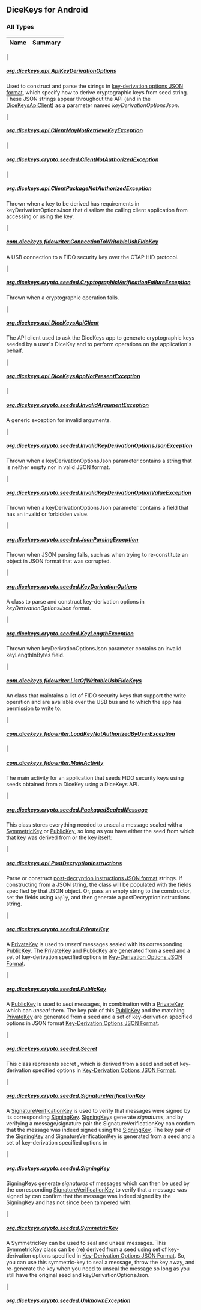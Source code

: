 

## DiceKeys for Android

### All Types

| Name | Summary |
|---|---|
|

##### [org.dicekeys.api.ApiKeyDerivationOptions](../org.dicekeys.api/-api-key-derivation-options/index.md)

Used to construct and parse the strings in
[key-derivation options JSON format](https://dicekeys.github.io/seeded-crypto/key_derivation_options_format.html),
which specify how to derive cryptographic keys from seed string.
These JSON strings appear throughout the API (and in the [DiceKeysApiClient](../org.dicekeys.api/-dice-keys-api-client/index.md)) as a
parameter named *keyDerivationOptionsJson*.


|

##### [org.dicekeys.api.ClientMayNotRetrieveKeyException](../org.dicekeys.api/-client-may-not-retrieve-key-exception/index.md)


|

##### [org.dicekeys.crypto.seeded.ClientNotAuthorizedException](../org.dicekeys.crypto.seeded/-client-not-authorized-exception/index.md)


|

##### [org.dicekeys.api.ClientPackageNotAuthorizedException](../org.dicekeys.api/-client-package-not-authorized-exception/index.md)

Thrown when a key to be derived has requirements in keyDerivationOptionsJson that disallow
the calling client application from accessing or using the key.


|

##### [com.dicekeys.fidowriter.ConnectionToWritableUsbFidoKey](../com.dicekeys.fidowriter/-connection-to-writable-usb-fido-key/index.md)

A USB connection to a FIDO security key over the CTAP HID protocol.


|

##### [org.dicekeys.crypto.seeded.CryptographicVerificationFailureException](../org.dicekeys.crypto.seeded/-cryptographic-verification-failure-exception/index.md)

Thrown when a cryptographic operation fails.


|

##### [org.dicekeys.api.DiceKeysApiClient](../org.dicekeys.api/-dice-keys-api-client/index.md)

The API client used to ask the DiceKeys app to generate cryptographic keys seeded by a user's
DiceKey and to perform operations on the application's behalf.


|

##### [org.dicekeys.api.DiceKeysAppNotPresentException](../org.dicekeys.api/-dice-keys-app-not-present-exception/index.md)


|

##### [org.dicekeys.crypto.seeded.InvalidArgumentException](../org.dicekeys.crypto.seeded/-invalid-argument-exception/index.md)

A generic exception for invalid arguments.


|

##### [org.dicekeys.crypto.seeded.InvalidKeyDerivationOptionsJsonException](../org.dicekeys.crypto.seeded/-invalid-key-derivation-options-json-exception/index.md)

Thrown when a keyDerivationOptionsJson parameter contains a string that is neither
empty nor in valid JSON format.


|

##### [org.dicekeys.crypto.seeded.InvalidKeyDerivationOptionValueException](../org.dicekeys.crypto.seeded/-invalid-key-derivation-option-value-exception/index.md)

Thrown when a keyDerivationOptionsJson parameter contains a field that has an invalid
or forbidden value.


|

##### [org.dicekeys.crypto.seeded.JsonParsingException](../org.dicekeys.crypto.seeded/-json-parsing-exception/index.md)

Thrown when JSON parsing fails, such as when trying to re-constitute an object
in JSON format that was corrupted.


|

##### [org.dicekeys.crypto.seeded.KeyDerivationOptions](../org.dicekeys.crypto.seeded/-key-derivation-options/index.md)

A class to parse and construct key-derivation options in *keyDerivationOptionsJson* format.


|

##### [org.dicekeys.crypto.seeded.KeyLengthException](../org.dicekeys.crypto.seeded/-key-length-exception/index.md)

Thrown when keyDerivationOptionsJson parameter contains an invalid keyLengthInBytes field.


|

##### [com.dicekeys.fidowriter.ListOfWritableUsbFidoKeys](../com.dicekeys.fidowriter/-list-of-writable-usb-fido-keys/index.md)

An class that maintains a list of FIDO security keys
that support the write operation and are available
over the USB bus and to which the app has permission to
write to.


|

##### [com.dicekeys.fidowriter.LoadKeyNotAuthorizedByUserException](../com.dicekeys.fidowriter/-load-key-not-authorized-by-user-exception/index.md)


|

##### [com.dicekeys.fidowriter.MainActivity](../com.dicekeys.fidowriter/-main-activity/index.md)

The main activity for an application that seeds FIDO security keys using
seeds obtained from a DiceKey using a DiceKeys API.


|

##### [org.dicekeys.crypto.seeded.PackagedSealedMessage](../org.dicekeys.crypto.seeded/-packaged-sealed-message/index.md)

This class stores everything needed to unseal a message
sealed with a [SymmetricKey](../org.dicekeys.crypto.seeded/-symmetric-key/index.md) or [PublicKey](../org.dicekeys.crypto.seeded/-public-key/index.md), so long as you have either the seed from which
that key was derived from *or* the key itself:


|

##### [org.dicekeys.api.PostDecryptionInstructions](../org.dicekeys.api/-post-decryption-instructions/index.md)

Parse or construct
[post-decryption instructions JSON format](https://dicekeys.github.io/seeded-crypto/post_decryption_instructions_format.html)
strings. If constructing from a JSON string, the class will be populated with the fields
specified by that JSON object.  Or, pass an empty string to the constructor, set the
fields using `apply`, and then generate a postDecryptionInstructions string.


|

##### [org.dicekeys.crypto.seeded.PrivateKey](../org.dicekeys.crypto.seeded/-private-key/index.md)

A [PrivateKey](../org.dicekeys.crypto.seeded/-private-key/index.md) is used to *unseal* messages sealed with its
corresponding [PublicKey](../org.dicekeys.crypto.seeded/-public-key/index.md).
The [PrivateKey](../org.dicekeys.crypto.seeded/-private-key/index.md) and [PublicKey](../org.dicekeys.crypto.seeded/-public-key/index.md) are generated
from a seed and a set of key-derivation specified options in
[Key-Derivation Options JSON Format](https://dicekeys.github.io/seeded-crypto/key_derivation_options_format.html).


|

##### [org.dicekeys.crypto.seeded.PublicKey](../org.dicekeys.crypto.seeded/-public-key/index.md)

A [PublicKey](../org.dicekeys.crypto.seeded/-public-key/index.md) is used to *seal* messages, in combination with a
[PrivateKey](../org.dicekeys.crypto.seeded/-private-key/index.md) which can *unseal* them.
The key pair of this [PublicKey](../org.dicekeys.crypto.seeded/-public-key/index.md) and the matching [PrivateKey](../org.dicekeys.crypto.seeded/-private-key/index.md) are generated
from a seed and a set of key-derivation specified options in JSON format
[Key-Derivation Options JSON Format](https://dicekeys.github.io/seeded-crypto/key_derivation_options_format.html).


|

##### [org.dicekeys.crypto.seeded.Secret](../org.dicekeys.crypto.seeded/-secret/index.md)

This class represents secret , which is  derived from a seed
and set of key-derivation specified options in
[Key-Derivation Options JSON Format](https://dicekeys.github.io/seeded-crypto/key_derivation_options_format.html).


|

##### [org.dicekeys.crypto.seeded.SignatureVerificationKey](../org.dicekeys.crypto.seeded/-signature-verification-key/index.md)

A [SignatureVerificationKey](../org.dicekeys.crypto.seeded/-signature-verification-key/index.md) is used to verify that messages were
signed by its corresponding [SigningKey](../org.dicekeys.crypto.seeded/-signing-key/index.md).
[SigningKey](../org.dicekeys.crypto.seeded/-signing-key/index.md)s generate *signatures*, and by verifying a message/signature
pair the SignatureVerificationKey can confirm that the message was
indeed signed using the [SigningKey](../org.dicekeys.crypto.seeded/-signing-key/index.md).
The key pair of the [SigningKey](../org.dicekeys.crypto.seeded/-signing-key/index.md) and SignatureVerificationKey is generated
from a seed and a set of key-derivation specified options in


|

##### [org.dicekeys.crypto.seeded.SigningKey](../org.dicekeys.crypto.seeded/-signing-key/index.md)

[SigningKey](../org.dicekeys.crypto.seeded/-signing-key/index.md)s generate *signatures* of messages which can then be
used by the corresponding [SignatureVerificationKey](../org.dicekeys.crypto.seeded/-signature-verification-key/index.md) to verify that a message
was signed by  can confirm that the message was indeed signed by the
SigningKey and has not since been tampered with.


|

##### [org.dicekeys.crypto.seeded.SymmetricKey](../org.dicekeys.crypto.seeded/-symmetric-key/index.md)

A SymmetricKey can be used to seal and unseal messages.
This SymmetricKey class can be (re) derived from a seed using
set of key-derivation options specified in [Key-Derivation Options JSON Format](https://dicekeys.github.io/seeded-crypto/key_derivation_options_format.html).
So, you can use this symmetric-key to seal a message, throw the
key away, and re-generate the key when you need to unseal the
message so long as you still have the original seed and
keyDerivationOptionsJson.


|

##### [org.dicekeys.crypto.seeded.UnknownException](../org.dicekeys.crypto.seeded/-unknown-exception/index.md)


